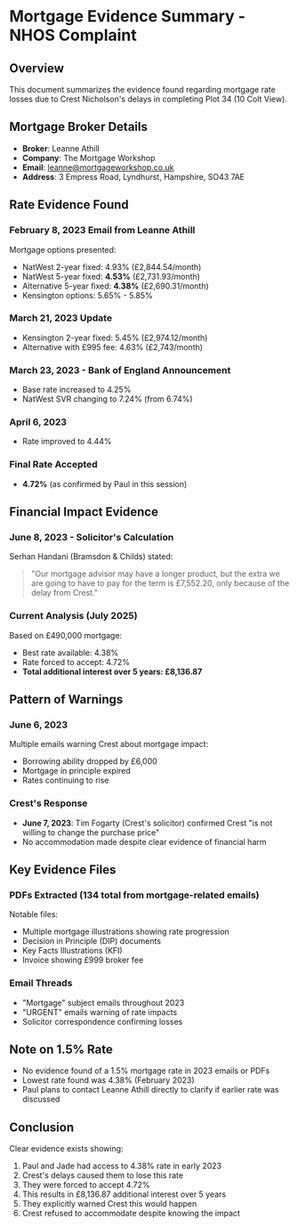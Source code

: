 # Mortgage Evidence Summary - NHOS Complaint

## Overview
This document summarizes the evidence found regarding mortgage rate losses due to Crest Nicholson's delays in completing Plot 34 (10 Colt View).

## Mortgage Broker Details
- **Broker**: Leanne Athill
- **Company**: The Mortgage Workshop
- **Email**: leanne@mortgageworkshop.co.uk
- **Address**: 3 Empress Road, Lyndhurst, Hampshire, SO43 7AE

## Rate Evidence Found

### February 8, 2023 Email from Leanne Athill
Mortgage options presented:
- NatWest 2-year fixed: 4.93% (£2,844.54/month)
- NatWest 5-year fixed: **4.53%** (£2,731.93/month)
- Alternative 5-year fixed: **4.38%** (£2,690.31/month)
- Kensington options: 5.65% - 5.85%

### March 21, 2023 Update
- Kensington 2-year fixed: 5.45% (£2,974.12/month)
- Alternative with £995 fee: 4.63% (£2,743/month)

### March 23, 2023 - Bank of England Announcement
- Base rate increased to 4.25%
- NatWest SVR changing to 7.24% (from 6.74%)

### April 6, 2023
- Rate improved to 4.44%

### Final Rate Accepted
- **4.72%** (as confirmed by Paul in this session)

## Financial Impact Evidence

### June 8, 2023 - Solicitor's Calculation
Serhan Handani (Bramsdon & Childs) stated:
> "Our mortgage advisor may have a longer product, but the extra we are going to have to pay for the term is £7,552.20, only because of the delay from Crest."

### Current Analysis (July 2025)
Based on £490,000 mortgage:
- Best rate available: 4.38%
- Rate forced to accept: 4.72%
- **Total additional interest over 5 years: £8,136.87**

## Pattern of Warnings

### June 6, 2023
Multiple emails warning Crest about mortgage impact:
- Borrowing ability dropped by £6,000
- Mortgage in principle expired
- Rates continuing to rise

### Crest's Response
- **June 7, 2023**: Tim Fogarty (Crest's solicitor) confirmed Crest "is not willing to change the purchase price"
- No accommodation made despite clear evidence of financial harm

## Key Evidence Files

### PDFs Extracted (134 total from mortgage-related emails)
Notable files:
- Multiple mortgage illustrations showing rate progression
- Decision in Principle (DIP) documents
- Key Facts Illustrations (KFI)
- Invoice showing £999 broker fee

### Email Threads
- "Mortgage" subject emails throughout 2023
- "URGENT" emails warning of rate impacts
- Solicitor correspondence confirming losses

## Note on 1.5% Rate
- No evidence found of a 1.5% mortgage rate in 2023 emails or PDFs
- Lowest rate found was 4.38% (February 2023)
- Paul plans to contact Leanne Athill directly to clarify if earlier rate was discussed

## Conclusion
Clear evidence exists showing:
1. Paul and Jade had access to 4.38% rate in early 2023
2. Crest's delays caused them to lose this rate
3. They were forced to accept 4.72%
4. This results in £8,136.87 additional interest over 5 years
5. They explicitly warned Crest this would happen
6. Crest refused to accommodate despite knowing the impact